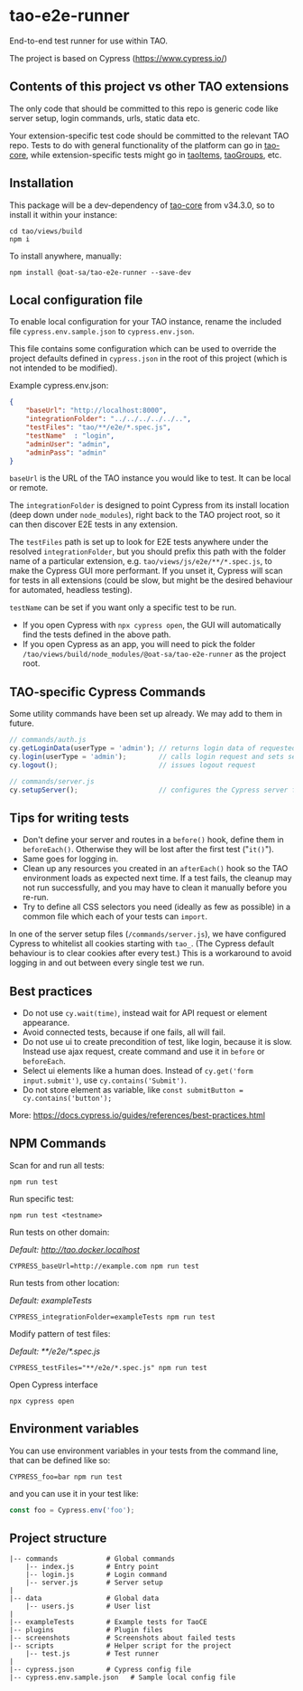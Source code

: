 # tao-e2e-runner

End-to-end test runner for use within TAO.

The project is based on Cypress (https://www.cypress.io/)

## Contents of this project vs other TAO extensions

The only code that should be committed to this repo is generic code like server setup, login commands, urls, static data etc.

Your extension-specific test code should be committed to the relevant TAO repo. Tests to do with general functionality of the platform can go in [tao-core](https://github.com/oat-sa/tao-core), while extension-specific tests might go in [taoItems](https://github.com/oat-sa/extension-tao-item), [taoGroups](https://github.com/oat-sa/extension-tao-group), etc.

## Installation

This package will be a dev-dependency of [tao-core](https://github.com/oat-sa/tao-core) from v34.3.0, so to install it within your instance:

```
cd tao/views/build
npm i
```

To install anywhere, manually:

```
npm install @oat-sa/tao-e2e-runner --save-dev
```

## Local configuration file

To enable local configuration for your TAO instance, rename the included file `cypress.env.sample.json` to `cypress.env.json`.

This file contains some configuration which can be used to override the project defaults defined in `cypress.json` in the root of this project (which is not intended to be modified).

Example cypress.env.json:

```json
{
    "baseUrl": "http://localhost:8000",
    "integrationFolder": "../../../../../..",
    "testFiles": "tao/**/e2e/*.spec.js",
    "testName"  : "login",
    "adminUser": "admin",
    "adminPass": "admin"
}
```

`baseUrl` is the URL of the TAO instance you would like to test. It can be local or remote.

The `integrationFolder` is designed to point Cypress from its install location (deep down under `node_modules`), right back to the TAO project root, so it can then discover E2E tests in any extension.

The `testFiles` path is set up to look for E2E tests anywhere under the resolved `integrationFolder`, but you should prefix this path with the folder name of a particular extension, e.g. `tao/views/js/e2e/**/*.spec.js`, to make the Cypress GUI more performant. If you unset it, Cypress will scan for tests in all extensions (could be slow, but might be the desired behaviour for automated, headless testing).

`testName` can be set if you want only a specific test to be run.

- If you open Cypress with `npx cypress open`, the GUI will automatically find the tests defined in the above path.
- If you open Cypress as an app, you will need to pick the folder `/tao/views/build/node_modules/@oat-sa/tao-e2e-runner` as the project root.

## TAO-specific Cypress Commands

Some utility commands have been set up already. We may add to them in future.

```js
// commands/auth.js
cy.getLoginData(userType = 'admin'); // returns login data of requested user type
cy.login(userType = 'admin');        // calls login request and sets session
cy.logout();                         // issues logout request

// commands/server.js
cy.setupServer();                    // configures the Cypress server for TAO cookies and less verbose logging
```

## Tips for writing tests

- Don't define your server and routes in a `before()` hook, define them in `beforeEach()`. Otherwise they will be lost after the first test ("`it()`").
- Same goes for logging in.
- Clean up any resources you created in an `afterEach()` hook so the TAO environment loads as expected next time. If a test fails, the cleanup may not run successfully, and you may have to clean it manually before you re-run.
- Try to define all CSS selectors you need (ideally as few as possible) in a common file which each of your tests can `import`.

In one of the server setup files (`/commands/server.js`), we have configured Cypress to whitelist all cookies starting with `tao_`. (The Cypress default behaviour is to clear cookies after every test.) This is a workaround to avoid logging in and out between every single test we run.

## Best practices

- Do not use `cy.wait(time)`, instead wait for API request or element appearance.
- Avoid connected tests, because if one fails, all will fail.
- Do not use ui to create precondition of test, like login, because it is slow. Instead use ajax request, create command and use it in `before` or `beforeEach`.
- Select ui elements like a human does. Instead of `cy.get('form input.submit')`, use `cy.contains('Submit')`.
- Do not store element as variable, like `const submitButton = cy.contains('button');`

More: https://docs.cypress.io/guides/references/best-practices.html

## NPM Commands

Scan for and run all tests:

```
npm run test
```

Run specific test:

```
npm run test <testname>
```

Run tests on other domain:

_Default: http://tao.docker.localhost_

```
CYPRESS_baseUrl=http://example.com npm run test
```

Run tests from other location:

_Default: exampleTests_
```
CYPRESS_integrationFolder=exampleTests npm run test
```

Modify pattern of test files:

_Default: **/e2e/*.spec.js_

```
CYPRESS_testFiles="**/e2e/*.spec.js" npm run test
```

Open Cypress interface

```
npx cypress open
```

## Environment variables

You can use environment variables in your tests from the command line, that can be defined like so:

```
CYPRESS_foo=bar npm run test
```

and you can use it in your test like:

```js
const foo = Cypress.env('foo');
```

## Project structure

```
|-- commands            # Global commands
    |-- index.js        # Entry point
    |-- login.js        # Login command
    |-- server.js       # Server setup
|
|-- data                # Global data
    |-- users.js        # User list
|
|-- exampleTests        # Example tests for TaoCE
|-- plugins             # Plugin files
|-- screenshots         # Screenshots about failed tests
|-- scripts             # Helper script for the project
    |-- test.js         # Test runner
|
|-- cypress.json        # Cypress config file
|-- cypress.env.sample.json   # Sample local config file
```
